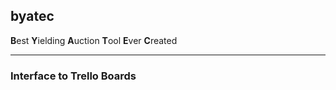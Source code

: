 ## byatec

**B**est **Y**ielding **A**uction **T**ool **E**ver **C**reated

-----

### Interface to Trello Boards

